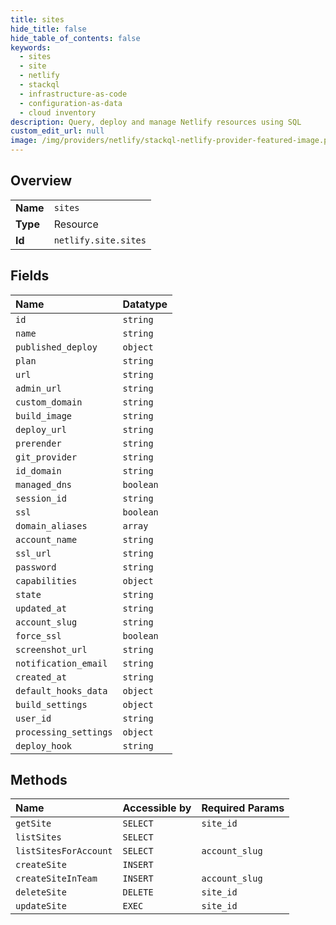 ```yaml
---
title: sites
hide_title: false
hide_table_of_contents: false
keywords:
  - sites
  - site
  - netlify    
  - stackql
  - infrastructure-as-code
  - configuration-as-data
  - cloud inventory
description: Query, deploy and manage Netlify resources using SQL
custom_edit_url: null
image: /img/providers/netlify/stackql-netlify-provider-featured-image.png
---
```

  
    

## Overview
<table><tbody>
<tr><td><b>Name</b></td><td><code>sites</code></td></tr>
<tr><td><b>Type</b></td><td>Resource</td></tr>
<tr><td><b>Id</b></td><td><code>netlify.site.sites</code></td></tr>
</tbody></table>

## Fields
| Name | Datatype |
|:-----|:---------|
| `id` | `string` |
| `name` | `string` |
| `published_deploy` | `object` |
| `plan` | `string` |
| `url` | `string` |
| `admin_url` | `string` |
| `custom_domain` | `string` |
| `build_image` | `string` |
| `deploy_url` | `string` |
| `prerender` | `string` |
| `git_provider` | `string` |
| `id_domain` | `string` |
| `managed_dns` | `boolean` |
| `session_id` | `string` |
| `ssl` | `boolean` |
| `domain_aliases` | `array` |
| `account_name` | `string` |
| `ssl_url` | `string` |
| `password` | `string` |
| `capabilities` | `object` |
| `state` | `string` |
| `updated_at` | `string` |
| `account_slug` | `string` |
| `force_ssl` | `boolean` |
| `screenshot_url` | `string` |
| `notification_email` | `string` |
| `created_at` | `string` |
| `default_hooks_data` | `object` |
| `build_settings` | `object` |
| `user_id` | `string` |
| `processing_settings` | `object` |
| `deploy_hook` | `string` |
## Methods
| Name | Accessible by | Required Params |
|:-----|:--------------|:----------------|
| `getSite` | `SELECT` | `site_id` |
| `listSites` | `SELECT` |  |
| `listSitesForAccount` | `SELECT` | `account_slug` |
| `createSite` | `INSERT` |  |
| `createSiteInTeam` | `INSERT` | `account_slug` |
| `deleteSite` | `DELETE` | `site_id` |
| `updateSite` | `EXEC` | `site_id` |

